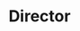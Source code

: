 ---
layout: post
weight: 100
name: Athanasios Kritharis
status: founder
title: Director
img: /assets/images/members/thanos.jpg
email: siang [at] alumni.ubc.ca
biography: >
  Ngai To recently graduated from UBC with distinction in chemical engineering (minor in computer science).
linkedin: https://www.linkedin.com/in/c-siang-lim-98535048
---